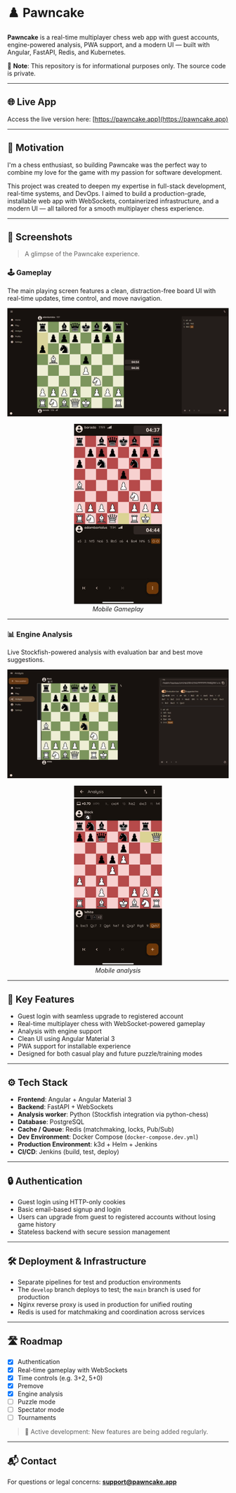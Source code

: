 # ♟️ Pawncake

**Pawncake** is a real-time multiplayer chess web app with guest accounts, engine-powered analysis, PWA support, and a modern UI — built with Angular, FastAPI, Redis, and Kubernetes.

📌 **Note**: This repository is for informational purposes only. The source code is private.

---

## 🌐 Live App

Access the live version here: [https://pawncake.app](https://pawncake.app)

---

## 🧠 Motivation

I'm a chess enthusiast, so building Pawncake was the perfect way to combine my love for the game with my passion for software development.

This project was created to deepen my expertise in full-stack development, real-time systems, and DevOps. I aimed to build a production-grade, installable web app with WebSockets, containerized infrastructure, and a modern UI — all tailored for a smooth multiplayer chess experience.

---

## 📸 Screenshots

> A glimpse of the Pawncake experience.

### 🕹️ Gameplay
The main playing screen features a clean, distraction-free board UI with real-time updates, time control, and move navigation.

![Gameplay](screenshots/game.png)

<p align="center">
  <img src="screenshots/game_mobile.png" width="200">
  <br><em>Mobile Gameplay</em>
</p>

---

### 📊 Engine Analysis
Live Stockfish-powered analysis with evaluation bar and best move suggestions.

![Analysis Mode](screenshots/analysis.png)

<p align="center">
  <img src="screenshots/analysis_mobile.png" width="200">
  <br><em>Mobile analysis</em>
</p>

---

## 🧩 Key Features

- Guest login with seamless upgrade to registered account
- Real-time multiplayer chess with WebSocket-powered gameplay
- Analysis with engine support
- Clean UI using Angular Material 3
- PWA support for installable experience
- Designed for both casual play and future puzzle/training modes

---

## ⚙️ Tech Stack

- **Frontend**: Angular + Angular Material 3
- **Backend**: FastAPI + WebSockets
- **Analysis worker**: Python (Stockfish integration via python-chess)
- **Database**: PostgreSQL
- **Cache / Queue**: Redis (matchmaking, locks, Pub/Sub)
- **Dev Environment**: Docker Compose (`docker-compose.dev.yml`)
- **Production Environment**: k3d + Helm + Jenkins
- **CI/CD**: Jenkins (build, test, deploy)

---

## 🔒 Authentication

- Guest login using HTTP-only cookies
- Basic email-based signup and login
- Users can upgrade from guest to registered accounts without losing game history
- Stateless backend with secure session management

---

## 🛠️ Deployment & Infrastructure

- Separate pipelines for test and production environments
- The `develop` branch deploys to test; the `main` branch is used for production
- Nginx reverse proxy is used in production for unified routing
- Redis is used for matchmaking and coordination across services

---

## 🛣️ Roadmap

- [x] Authentication
- [x] Real-time gameplay with WebSockets
- [x] Time controls (e.g. 3+2, 5+0)
- [x] Premove
- [x] Engine analysis
- [ ] Puzzle mode
- [ ] Spectator mode
- [ ] Tournaments

> 🚧 Active development: New features are being added regularly.

---

## 📬 Contact

For questions or legal concerns: **support@pawncake.app**
